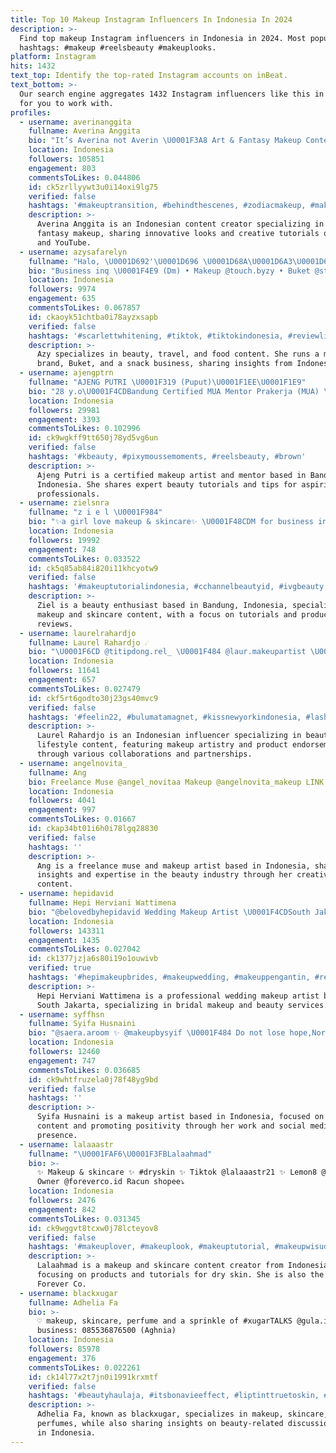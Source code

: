 ```yaml
---
title: Top 10 Makeup Instagram Influencers In Indonesia In 2024
description: >-
  Find top makeup Instagram influencers in Indonesia in 2024. Most popular
  hashtags: #makeup #reelsbeauty #makeuplooks.
platform: Instagram
hits: 1432
text_top: Identify the top-rated Instagram accounts on inBeat.
text_bottom: >-
  Our search engine aggregates 1432 Instagram influencers like this in Indonesia
  for you to work with.
profiles:
  - username: averinanggita
    fullname: Averina Anggita
    bio: "It’s Averina not Averin \U0001F3A8 Art & Fantasy Makeup Content Creator\U0001F984 tiktok/yt: @averinanggita \U0001F6AB no MUA service \U0001F4E5Business Inq \U0001F449\U0001F3FB (+62)851-7988-8789 Fitri"
    location: Indonesia
    followers: 105851
    engagement: 803
    commentsToLikes: 0.044806
    id: ck5zrllyywt3u0i14oxi9lg75
    verified: false
    hashtags: '#makeuptransition, #behindthescenes, #zodiacmakeup, #makeupideas'
    description: >-
      Averina Anggita is an Indonesian content creator specializing in art and
      fantasy makeup, sharing innovative looks and creative tutorials on TikTok
      and YouTube.
  - username: azysafarelyn
    fullname: "Halo, \U0001D692'\U0001D696 \U0001D68A\U0001D6A3\U0001D6A2. \U0001F353 | °\U0001F1EE\U0001F1E9 Beauty ♡ Travel ♡ Food"
    bio: "Business inq \U0001F4E9 (Dm) • Makeup @touch.byzy • Buket @storebyzy.id • Snack @rakasnack.official All Link\U0001F447\U0001F3FB"
    location: Indonesia
    followers: 9974
    engagement: 635
    commentsToLikes: 0.067857
    id: ckaoyk51chtba0i78ayzxsapb
    verified: false
    hashtags: '#scarlettwhitening, #tiktok, #tiktokindonesia, #reviewlipcream'
    description: >-
      Azy specializes in beauty, travel, and food content. She runs a makeup
      brand, Buket, and a snack business, sharing insights from Indonesia.
  - username: ajengptrn
    fullname: "AJENG PUTRI \U0001F319 (Puput)\U0001F1EE\U0001F1E9"
    bio: "28 y.o\U0001F4CDBandung Certified MUA Mentor Prakerja (MUA) \U0001F48C Ajengptrn.beauty@gmail.com CP: +6282295274428 (Pingka) Ig: @ajengptrn.makeup @beautychannel.id"
    location: Indonesia
    followers: 29981
    engagement: 3393
    commentsToLikes: 0.102996
    id: ck9wgkff9tt650j78yd5vg6un
    verified: false
    hashtags: '#kbeauty, #pixymoussemoments, #reelsbeauty, #brown'
    description: >-
      Ajeng Putri is a certified makeup artist and mentor based in Bandung,
      Indonesia. She shares expert beauty tutorials and tips for aspiring makeup
      professionals.
  - username: zielsnra
    fullname: "z i e l \U0001F984"
    bio: "✨a girl love makeup & skincare✨ \U0001F48CDM for business inquiries \U0001F4CDBandung, Indonesia — Spall spill disini\U0001F447"
    location: Indonesia
    followers: 19992
    engagement: 748
    commentsToLikes: 0.033522
    id: ck5q85ab84i820i11khcyotw9
    verified: false
    hashtags: '#makeuptutorialindonesia, #cchannelbeautyid, #ivgbeauty, #ombrelipstick'
    description: >-
      Ziel is a beauty enthusiast based in Bandung, Indonesia, specializing in
      makeup and skincare content, with a focus on tutorials and product
      reviews.
  - username: laurelrahardjo
    fullname: Laurel Rahardjo ☄
    bio: "\U0001F6CD️ @titipdong.rel_ \U0001F484 @laur.makeupartist \U0001F436 @chikoandskippy [✉ DM for endorsement/pp/collab]"
    location: Indonesia
    followers: 11641
    engagement: 657
    commentsToLikes: 0.027479
    id: ckf5rt6godto30j23gs40mvc9
    verified: false
    hashtags: '#feelin22, #bulumatamagnet, #kissnewyorkindonesia, #lashcantikiss'
    description: >-
      Laurel Rahardjo is an Indonesian influencer specializing in beauty and
      lifestyle content, featuring makeup artistry and product endorsements
      through various collaborations and partnerships.
  - username: angelnovita_
    fullname: Ang
    bio: Freelance Muse @angel_novitaa Makeup @angelnovita_makeup LINK PRODUK ⬇️
    location: Indonesia
    followers: 4041
    engagement: 997
    commentsToLikes: 0.01667
    id: ckap34bt01i6h0i78lgq28830
    verified: false
    hashtags: ''
    description: >-
      Ang is a freelance muse and makeup artist based in Indonesia, sharing
      insights and expertise in the beauty industry through her creative
      content.
  - username: hepidavid
    fullname: Hepi Herviani Wattimena
    bio: "@belovedbyhepidavid Wedding Makeup Artist \U0001F4CDSouth Jakarta For Makeup info\U0001F447\U0001F3FB\U0001F447\U0001F3FB"
    location: Indonesia
    followers: 143311
    engagement: 1435
    commentsToLikes: 0.027042
    id: ck1377jzja6s80i19o1ouwivb
    verified: true
    hashtags: '#hepimakeupbrides, #makeupwedding, #makeuppengantin, #reels'
    description: >-
      Hepi Herviani Wattimena is a professional wedding makeup artist based in
      South Jakarta, specializing in bridal makeup and beauty services.
  - username: syffhsn
    fullname: Syifa Husnaini
    bio: "@saera.aroom ✨ @makeupbysyif \U0001F484 Do not lose hope,Nor be sad Qs 3:139 #proudtobemuslim #proudtobeindonesian"
    location: Indonesia
    followers: 12460
    engagement: 747
    commentsToLikes: 0.036685
    id: ck9whtfruzela0j78f48yg9bd
    verified: false
    hashtags: ''
    description: >-
      Syifa Husnaini is a makeup artist based in Indonesia, focused on beauty
      content and promoting positivity through her work and social media
      presence.
  - username: lalaaastr
    fullname: "\U0001FAF6\U0001F3FBLalaahmad"
    bio: >-
      ✨ Makeup & skincare ✨ #dryskin ✨ Tiktok @lalaaastr21 ✨ Lemon8 @lalaaastr -
      Owner @foreverco.id Racun shopee⤵️
    location: Indonesia
    followers: 2476
    engagement: 842
    commentsToLikes: 0.031345
    id: ck9wggvt8tcxw0j78lcteyov8
    verified: false
    hashtags: '#makeuplover, #makeuplook, #makeuptutorial, #makeupwisuda'
    description: >-
      Lalaahmad is a makeup and skincare content creator from Indonesia,
      focusing on products and tutorials for dry skin. She is also the owner of
      Forever Co.
  - username: blackxugar
    fullname: Adhelia Fa
    bio: >-
      ♡ makeup, skincare, perfume and a sprinkle of #xugarTALKS @gula.item
      business: 085536876500 (Aghnia)
    location: Indonesia
    followers: 85978
    engagement: 376
    commentsToLikes: 0.022261
    id: ck14l77x2t7jn0i1991krxmtf
    verified: false
    hashtags: '#beautyhaulaja, #itsbonavieeffect, #liptinttruetoskin, #beautyhaul'
    description: >-
      Adhelia Fa, known as blackxugar, specializes in makeup, skincare, and
      perfumes, while also sharing insights on beauty-related discussions. Based
      in Indonesia.
---
```


